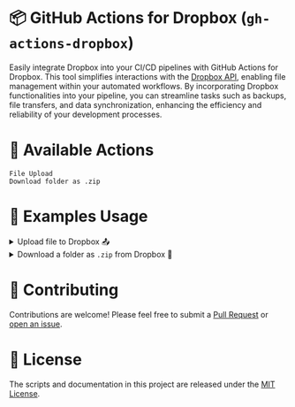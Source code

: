 # 📦 GitHub Actions for Dropbox (`gh-actions-dropbox`)

Easily integrate Dropbox into your CI/CD pipelines with GitHub Actions for Dropbox. This tool simplifies interactions with the [Dropbox API](https://www.dropbox.com/developers/documentation/http/documentation), enabling file management within your automated workflows. By incorporating Dropbox functionalities into your pipeline, you can streamline tasks such as backups, file transfers, and data synchronization, enhancing the efficiency and reliability of your development processes.

# 🚀 Available Actions<br>

`File Upload`<br>
`Download folder as .zip`<br>

# 📄 Examples Usage

<details>
<summary>Upload file to Dropbox 📤</summary>
<br>

```yaml
jobs:
  my-example-job:
    runs-on: ubuntu-latest
    steps:
      - name: Checkout 🔔
        uses: actions/checkout@v4

      - name: Dropbox Upload 📦
        uses: lgxm3z/gh-actions-dropbox/files/upload@2
        with:
          DROPBOX_APP_KEY: ${{ secrets.DROPBOX_APP_KEY }}
          DROPBOX_APP_SECRET: ${{ secrets.DROPBOX_APP_SECRET }}
          DROPBOX_REFRESH_TOKEN: ${{ secrets.DROPBOX_REFRESH_TOKEN }}
          SOURCE_PATH: OriginalFile.txt
          DEST_PATH: /MyFiles/File.txt

          # SOURCE_PATH:
          #   Path to file to upload
          #   (in container)

          # DEST_PATH:
          #   Destination file path
          #   (relative to root of Dropbox account)
```

</details>

<details>
<summary>Download a folder as <code>.zip</code> from Dropbox 📁</summary>
<br>

```yaml
jobs:
  my-example-job:
    runs-on: ubuntu-latest
    steps:
      - name: Checkout 🔔
        uses: actions/checkout@v4

      - name: Dropbox Download (.zip) 📦
        uses: lgxm3z/gh-actions-dropbox/files/download_zip@2
        with:
          DROPBOX_APP_KEY: ${{ secrets.DROPBOX_APP_KEY }}
          DROPBOX_APP_SECRET: ${{ secrets.DROPBOX_APP_SECRET }}
          DROPBOX_REFRESH_TOKEN: ${{ secrets.DROPBOX_REFRESH_TOKEN }}
          SOURCE_PATH: /MyFiles/MyFolder
          DEST_PATH: MyFolder.zip

          # SOURCE_PATH:
          #   Path to a folder to download as .zip
          #   (relative to root of Dropbox account)

          # DEST_PATH:
          #   Destination .zip file path
          #   (in container)
```

</details>

# 🤝 Contributing

Contributions are welcome! Please feel free to submit a [Pull Request](https://github.com/lgxm3z/gh-actions-dropbox/pulls) or [open an issue](https://github.com/lgxm3z/gh-actions-dropbox/issues).

# 📄 License

The scripts and documentation in this project are released under the [MIT License](./LICENSE).
